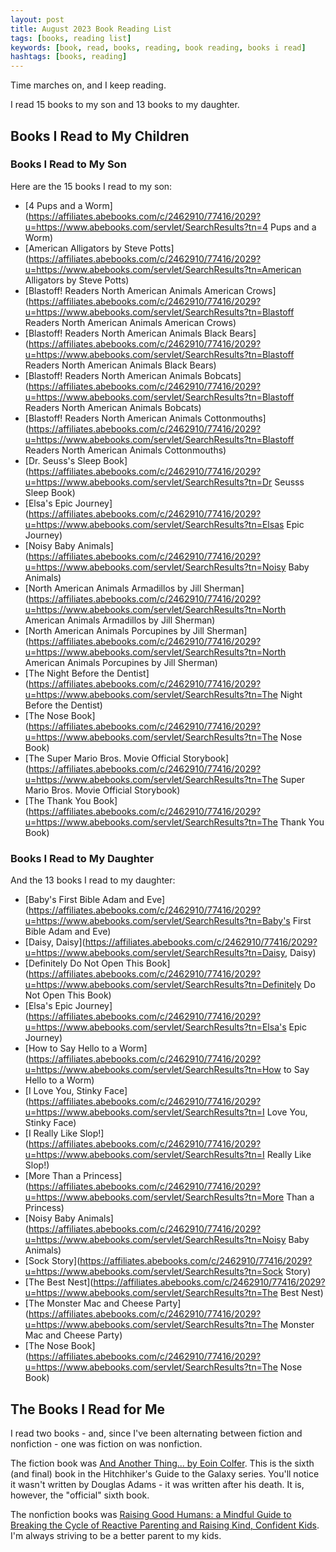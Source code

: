 ```yaml
---
layout: post
title: August 2023 Book Reading List
tags: [books, reading list]
keywords: [book, read, books, reading, book reading, books i read]
hashtags: [books, reading]
---
```


Time marches on, and I keep reading.

I read 15 books to my son and 13 books to my daughter.

## Books I Read to My Children

### Books I Read to My Son

Here are the 15 books I read to my son:

* [4 Pups and a Worm](https://affiliates.abebooks.com/c/2462910/77416/2029?u=https://www.abebooks.com/servlet/SearchResults?tn=4 Pups and a Worm)
* [American Alligators by Steve Potts](https://affiliates.abebooks.com/c/2462910/77416/2029?u=https://www.abebooks.com/servlet/SearchResults?tn=American Alligators by Steve Potts)
* [Blastoff! Readers North American Animals American Crows](https://affiliates.abebooks.com/c/2462910/77416/2029?u=https://www.abebooks.com/servlet/SearchResults?tn=Blastoff Readers North American Animals American Crows)
* [Blastoff! Readers North American Animals Black Bears](https://affiliates.abebooks.com/c/2462910/77416/2029?u=https://www.abebooks.com/servlet/SearchResults?tn=Blastoff Readers North American Animals Black Bears)
* [Blastoff! Readers North American Animals Bobcats](https://affiliates.abebooks.com/c/2462910/77416/2029?u=https://www.abebooks.com/servlet/SearchResults?tn=Blastoff Readers North American Animals Bobcats)
* [Blastoff! Readers North American Animals Cottonmouths](https://affiliates.abebooks.com/c/2462910/77416/2029?u=https://www.abebooks.com/servlet/SearchResults?tn=Blastoff Readers North American Animals Cottonmouths)
* [Dr. Seuss's Sleep Book](https://affiliates.abebooks.com/c/2462910/77416/2029?u=https://www.abebooks.com/servlet/SearchResults?tn=Dr Seusss Sleep Book)
* [Elsa's Epic Journey](https://affiliates.abebooks.com/c/2462910/77416/2029?u=https://www.abebooks.com/servlet/SearchResults?tn=Elsas Epic Journey)
* [Noisy Baby Animals](https://affiliates.abebooks.com/c/2462910/77416/2029?u=https://www.abebooks.com/servlet/SearchResults?tn=Noisy Baby Animals)
* [North American Animals Armadillos by Jill Sherman](https://affiliates.abebooks.com/c/2462910/77416/2029?u=https://www.abebooks.com/servlet/SearchResults?tn=North American Animals Armadillos by Jill Sherman)
* [North American Animals Porcupines by Jill Sherman](https://affiliates.abebooks.com/c/2462910/77416/2029?u=https://www.abebooks.com/servlet/SearchResults?tn=North American Animals Porcupines by Jill Sherman)
* [The Night Before the Dentist](https://affiliates.abebooks.com/c/2462910/77416/2029?u=https://www.abebooks.com/servlet/SearchResults?tn=The Night Before the Dentist)
* [The Nose Book](https://affiliates.abebooks.com/c/2462910/77416/2029?u=https://www.abebooks.com/servlet/SearchResults?tn=The Nose Book)
* [The Super Mario Bros. Movie Official Storybook](https://affiliates.abebooks.com/c/2462910/77416/2029?u=https://www.abebooks.com/servlet/SearchResults?tn=The Super Mario Bros. Movie Official Storybook)
* [The Thank You Book](https://affiliates.abebooks.com/c/2462910/77416/2029?u=https://www.abebooks.com/servlet/SearchResults?tn=The Thank You Book)

### Books I Read to My Daughter

And the 13 books I read to my daughter:

* [Baby's First Bible Adam and Eve](https://affiliates.abebooks.com/c/2462910/77416/2029?u=https://www.abebooks.com/servlet/SearchResults?tn=Baby's First Bible Adam and Eve)
* [Daisy, Daisy](https://affiliates.abebooks.com/c/2462910/77416/2029?u=https://www.abebooks.com/servlet/SearchResults?tn=Daisy, Daisy)
* [Definitely Do Not Open This Book](https://affiliates.abebooks.com/c/2462910/77416/2029?u=https://www.abebooks.com/servlet/SearchResults?tn=Definitely Do Not Open This Book)
* [Elsa's Epic Journey](https://affiliates.abebooks.com/c/2462910/77416/2029?u=https://www.abebooks.com/servlet/SearchResults?tn=Elsa's Epic Journey)
* [How to Say Hello to a Worm](https://affiliates.abebooks.com/c/2462910/77416/2029?u=https://www.abebooks.com/servlet/SearchResults?tn=How to Say Hello to a Worm)
* [I Love You, Stinky Face](https://affiliates.abebooks.com/c/2462910/77416/2029?u=https://www.abebooks.com/servlet/SearchResults?tn=I Love You, Stinky Face)
* [I Really Like Slop!](https://affiliates.abebooks.com/c/2462910/77416/2029?u=https://www.abebooks.com/servlet/SearchResults?tn=I Really Like Slop!)
* [More Than a Princess](https://affiliates.abebooks.com/c/2462910/77416/2029?u=https://www.abebooks.com/servlet/SearchResults?tn=More Than a Princess)
* [Noisy Baby Animals](https://affiliates.abebooks.com/c/2462910/77416/2029?u=https://www.abebooks.com/servlet/SearchResults?tn=Noisy Baby Animals)
* [Sock Story](https://affiliates.abebooks.com/c/2462910/77416/2029?u=https://www.abebooks.com/servlet/SearchResults?tn=Sock Story)
* [The Best Nest](https://affiliates.abebooks.com/c/2462910/77416/2029?u=https://www.abebooks.com/servlet/SearchResults?tn=The Best Nest)
* [The Monster Mac and Cheese Party](https://affiliates.abebooks.com/c/2462910/77416/2029?u=https://www.abebooks.com/servlet/SearchResults?tn=The Monster Mac and Cheese Party)
* [The Nose Book](https://affiliates.abebooks.com/c/2462910/77416/2029?u=https://www.abebooks.com/servlet/SearchResults?tn=The Nose Book)

## The Books I Read for Me

I read two books - and, since I've been alternating between fiction and nonfiction - one was fiction on was nonfiction.

The fiction book was [And Another Thing... by Eoin Colfer](https://www.amazon.com/Another-Thing-Hitchhikers-Guide-Galaxy-ebook/dp/B002WGC8PU/?tag=hendrixjoseph-20). This is the sixth (and final) book in the Hitchhiker's Guide to the Galaxy series. You'll notice it wasn't written by Douglas Adams - it was written after his death. It is, however, the "official" sixth book.

The nonfiction books was [Raising Good Humans: a Mindful Guide to Breaking the Cycle of Reactive Parenting and Raising Kind, Confident Kids](https://www.amazon.com/Raising-Good-Humans-Parenting-Confident/dp/1684033888/?tag=hendrixjoseph-20). I'm always striving to be a better parent to my kids.